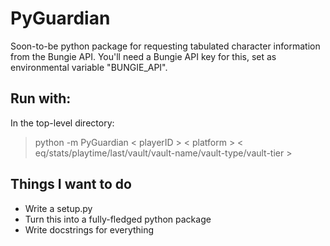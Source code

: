 # PyGuardian

Soon-to-be python package for requesting tabulated character information from the Bungie API. You'll need a Bungie API key for this, set as environmental variable "BUNGIE_API".

## Run with:

In the top-level directory:

> python -m PyGuardian < playerID > < platform > < eq/stats/playtime/last/vault/vault-name/vault-type/vault-tier >

## Things I want to do

* Write a setup.py
* Turn this into a fully-fledged python package
* Write docstrings for everything
